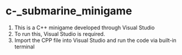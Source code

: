 # c-_submarine_minigame

1. This is a C++ minigame developed through Visual Studio
2. To run this, Visual Studio is required.
3. Import the CPP file into Visual Studio and run the code via built-in terminal

